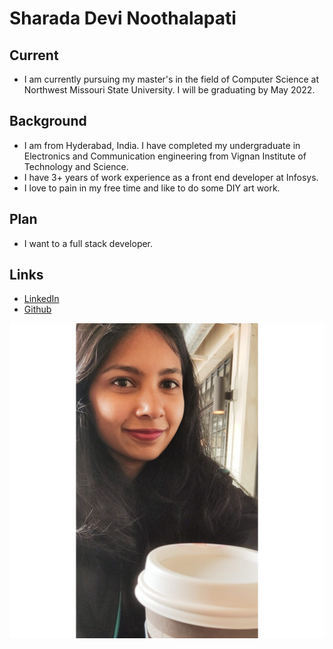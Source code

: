 # Sharada Devi Noothalapati

## Current
- I am currently pursuing my master's in the field of Computer Science at Northwest Missouri State University. I will be graduating by May 2022.

## Background
- I am from Hyderabad, India. I have completed my undergraduate in Electronics and Communication engineering from Vignan Institute of Technology and Science.
- I have 3+ years of work experience as a front end developer at Infosys.
- I love to pain in my free time and like to do some DIY art work.

## Plan
- I want to a full stack developer.

## Links
- [LinkedIn](https://www.linkedin.com/in/sharada-devi-n-ba92a4197/)
- [Github](https://github.com/Sharada-N)

![ME](https://github.com/Sharada-N/big-data-dev/blob/main/images/Sharada.jpeg)
